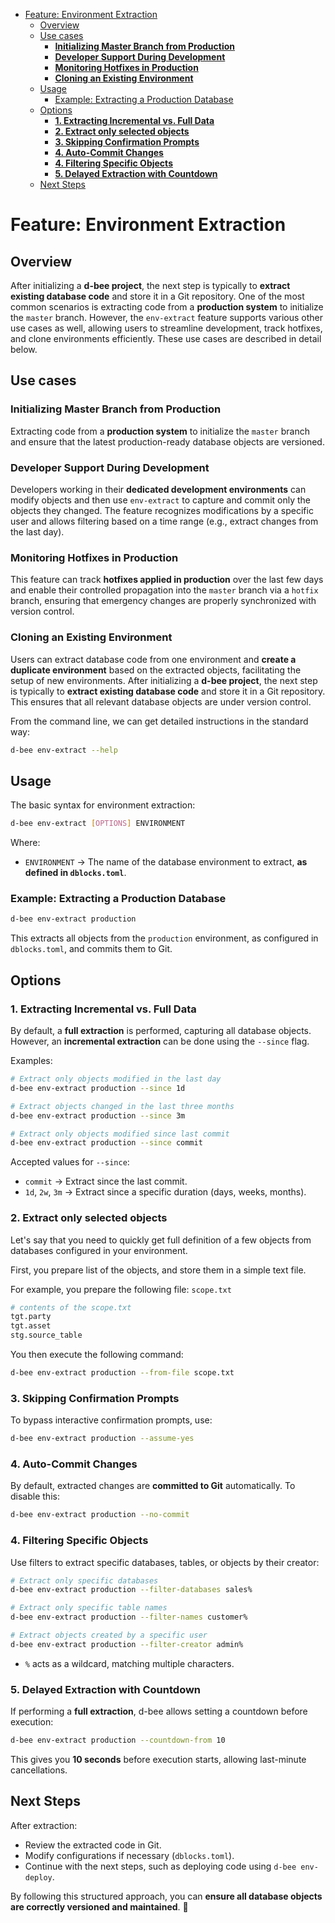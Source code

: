 - [Feature: Environment Extraction](#feature-environment-extraction)
  - [Overview](#overview)
  - [Use cases](#use-cases)
    - [**Initializing Master Branch from Production**](#initializing-master-branch-from-production)
    - [**Developer Support During Development**](#developer-support-during-development)
    - [**Monitoring Hotfixes in Production**](#monitoring-hotfixes-in-production)
    - [**Cloning an Existing Environment**](#cloning-an-existing-environment)
  - [Usage](#usage)
    - [Example: Extracting a Production Database](#example-extracting-a-production-database)
  - [Options](#options)
    - [**1. Extracting Incremental vs. Full Data**](#1-extracting-incremental-vs-full-data)
    - [**2. Extract only selected objects**](#2-extract-only-selected-objects)
    - [**3. Skipping Confirmation Prompts**](#3-skipping-confirmation-prompts)
    - [**4. Auto-Commit Changes**](#4-auto-commit-changes)
    - [**4. Filtering Specific Objects**](#4-filtering-specific-objects)
    - [**5. Delayed Extraction with Countdown**](#5-delayed-extraction-with-countdown)
  - [Next Steps](#next-steps)

# Feature: Environment Extraction

## Overview

After initializing a **d-bee project**, the next step is typically to **extract existing database code** and store it in a Git repository. One of the most common scenarios is extracting code from a **production system** to initialize the `master` branch. However, the `env-extract` feature supports various other use cases as well, allowing users to streamline development, track hotfixes, and clone environments efficiently. These use cases are described in detail below.

## Use cases

### **Initializing Master Branch from Production**

Extracting code from a **production system** to initialize the `master` branch and ensure that the latest production-ready database objects are versioned.

### **Developer Support During Development**

Developers working in their **dedicated development environments** can modify objects and then use `env-extract` to capture and commit only the objects they changed. The feature recognizes modifications by a specific user and allows filtering based on a time range (e.g., extract changes from the last day).

### **Monitoring Hotfixes in Production**

This feature can track **hotfixes applied in production** over the last few days and enable their controlled propagation into the `master` branch via a `hotfix` branch, ensuring that emergency changes are properly synchronized with version control.

### **Cloning an Existing Environment**

Users can extract database code from one environment and **create a duplicate environment** based on the extracted objects, facilitating the setup of new environments. After initializing a **d-bee project**, the next step is typically to **extract existing database code** and store it in a Git repository. This ensures that all relevant database objects are under version control.

From the command line, we can get detailed instructions in the standard way:

```bash
d-bee env-extract --help
```

## Usage

The basic syntax for environment extraction:

```bash
d-bee env-extract [OPTIONS] ENVIRONMENT
```

Where:

- `ENVIRONMENT` → The name of the database environment to extract, **as defined in `dblocks.toml`**.

### Example: Extracting a Production Database

```bash
d-bee env-extract production
```

This extracts all objects from the `production` environment, as configured in `dblocks.toml`, and commits them to Git.

## Options

### **1\. Extracting Incremental vs. Full Data**

By default, a **full extraction** is performed, capturing all database objects. However, an **incremental extraction** can be done using the `--since` flag.

Examples:

```bash
# Extract only objects modified in the last day
d-bee env-extract production --since 1d

# Extract objects changed in the last three months
d-bee env-extract production --since 3m

# Extract only objects modified since last commit
d-bee env-extract production --since commit
```

Accepted values for `--since`:

- `commit` → Extract since the last commit.
- `1d`, `2w`, `3m` → Extract since a specific duration (days, weeks, months).

### **2\. Extract only selected objects**

Let's say that you need to quickly get full definition of a few objects from databases configured in your environment.

First, you prepare list of the objects, and store them in a simple text file.

For example, you prepare the following file: `scope.txt`

```bash
# contents of the scope.txt
tgt.party
tgt.asset
stg.source_table
```

You then execute the following command:

```bash
d-bee env-extract production --from-file scope.txt
```


### **3\. Skipping Confirmation Prompts**

To bypass interactive confirmation prompts, use:

```bash
d-bee env-extract production --assume-yes
```

### **4\. Auto-Commit Changes**

By default, extracted changes are **committed to Git** automatically. To disable this:

```bash
d-bee env-extract production --no-commit
```

### **4\. Filtering Specific Objects**

Use filters to extract specific databases, tables, or objects by their creator:

```bash
# Extract only specific databases
d-bee env-extract production --filter-databases sales%

# Extract only specific table names
d-bee env-extract production --filter-names customer%

# Extract objects created by a specific user
d-bee env-extract production --filter-creator admin%
```

- `%` acts as a wildcard, matching multiple characters.

### **5\. Delayed Extraction with Countdown**

If performing a **full extraction**, d-bee allows setting a countdown before execution:

```bash
d-bee env-extract production --countdown-from 10
```

This gives you **10 seconds** before execution starts, allowing last-minute cancellations.

## Next Steps

After extraction:

- Review the extracted code in Git.
- Modify configurations if necessary (`dblocks.toml`).
- Continue with the next steps, such as deploying code using `d-bee env-deploy`.

By following this structured approach, you can **ensure all database objects are correctly versioned and maintained**. 🚀
